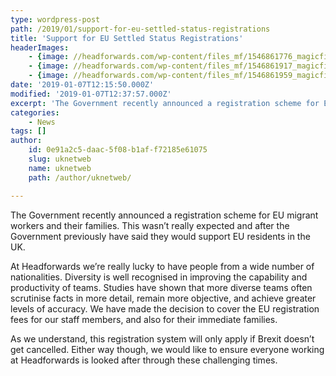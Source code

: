 ```yaml
---
type: wordpress-post
path: /2019/01/support-for-eu-settled-status-registrations
title: 'Support for EU Settled Status Registrations'
headerImages:
    - {image: //headforwards.com/wp-content/files_mf/1546861776_magicfields_header_image_image_1_1.jpg, text: ""}
    - {image: //headforwards.com/wp-content/files_mf/1546861917_magicfields_header_image_image_2_1.jpg, text: ""}
    - {image: //headforwards.com/wp-content/files_mf/1546861959_magicfields_header_image_image_3_1.jpg, text: ""}
date: '2019-01-07T12:15:50.000Z'
modified: '2019-01-07T12:37:57.000Z'
excerpt: 'The Government recently announced a registration scheme for EU migrant workers and their families. This wasn’t really expected and after the Government previously have said they would support EU residents in the UK. At Headforwards we’re really lucky to have people from a wide number of nationalities. Diversity is well recognised in improving the capability …'
categories:
    - News
tags: []
author:
    id: 0e91a2c5-daac-5f08-b1af-f72185e61075
    slug: uknetweb
    name: uknetweb
    path: /author/uknetweb/

---
```

The Government recently announced a registration scheme for EU migrant workers and their families. This wasn’t really expected and after the Government previously have said they would support EU residents in the UK.

At Headforwards we’re really lucky to have people from a wide number of nationalities. Diversity is well recognised in improving the capability and productivity of teams. Studies have shown that more diverse teams often scrutinise facts in more detail, remain more objective, and achieve greater levels of accuracy. We have made the decision to cover the EU registration fees for our staff members, and also for their immediate families.

As we understand, this registration system will only apply if Brexit doesn’t get cancelled. Either way though, we would like to ensure everyone working at Headforwards is looked after through these challenging times.
